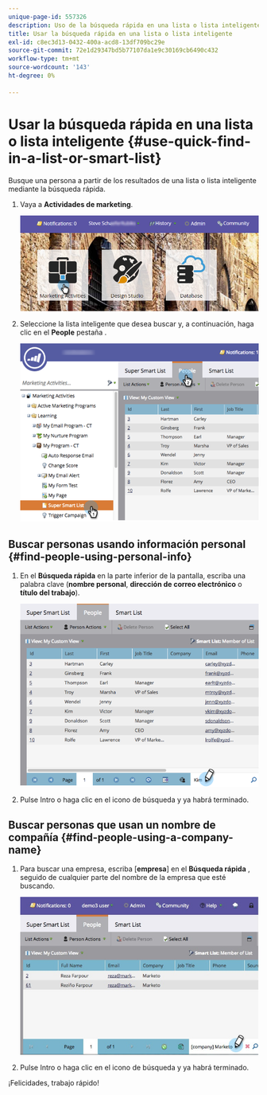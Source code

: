 ```yaml
---
unique-page-id: 557326
description: Uso de la búsqueda rápida en una lista o lista inteligente - Documentos de Marketo - Documentación del producto
title: Usar la búsqueda rápida en una lista o lista inteligente
exl-id: c8ec3d13-0432-400a-acd8-13df709bc29e
source-git-commit: 72e1d29347bd5b77107da1e9c30169cb6490c432
workflow-type: tm+mt
source-wordcount: '143'
ht-degree: 0%

---
```


# Usar la búsqueda rápida en una lista o lista inteligente {#use-quick-find-in-a-list-or-smart-list}

Busque una persona a partir de los resultados de una lista o lista inteligente mediante la búsqueda rápida.

1. Vaya a **Actividades de marketing**.

   ![](assets/login-marketing-activities.png)

1. Seleccione la lista inteligente que desea buscar y, a continuación, haga clic en el **People** pestaña .

   ![](assets/smartlistpeople.png)

## Buscar personas usando información personal {#find-people-using-personal-info}

1. En el **Búsqueda rápida** en la parte inferior de la pantalla, escriba una palabra clave (**nombre personal**, **dirección de correo electrónico** o **título del trabajo**).

   ![](assets/searchpeople.png)

1. Pulse Intro o haga clic en el icono de búsqueda y ya habrá terminado.

## Buscar personas que usan un nombre de compañía {#find-people-using-a-company-name}

1. Para buscar una empresa, escriba [**empresa**] en el **Búsqueda rápida** , seguido de cualquier parte del nombre de la empresa que esté buscando.

   ![](assets/supersmartlistsearch.jpg)

1. Pulse Intro o haga clic en el icono de búsqueda y ya habrá terminado.

¡Felicidades, trabajo rápido!
